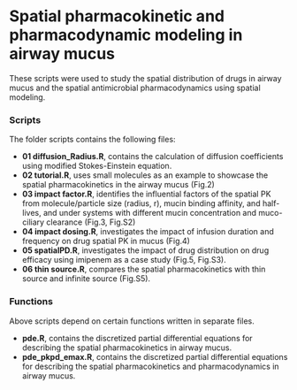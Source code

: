 
# Spatial pharmacokinetic and pharmacodynamic modeling in airway mucus

These scripts were used to study the spatial distribution of drugs in
airway mucus and the spatial antimicrobial pharmacodynamics using
spatial modeling.

### Scripts

The folder scripts contains the following files:

- **01 diffusion_Radius.R**, contains the calculation of diffusion
  coefficients using modified Stokes-Einstein equation.
- **02 tutorial.R**, uses small molecules as an example to showcase the
  spatial pharmacokinetics in the airway mucus (Fig.2)
- **03 impact factor.R**, identifies the influential factors of the
  spatial PK from molecule/particle size (radius, r), mucin binding
  affinity, and half-lives, and under systems with different mucin
  concentration and muco-ciliary clearance (Fig.3, Fig.S2)
- **04 impact dosing.R**, investigates the impact of infusion duration
  and frequency on drug spatial PK in mucus (Fig.4)
- **05 spatialPD.R**, investigates the impact of drug distribution on
  drug efficacy using imipenem as a case study (Fig.5, Fig.S3).
- **06 thin source.R**, compares the spatial pharmacokinetics with thin
  source and infinite source (Fig.S5).

### Functions

Above scripts depend on certain functions written in separate files.

- **pde.R**, contains the discretized partial differential equations for
  describing the spatial pharmacokinetics in airway mucus.
- **pde_pkpd_emax.R**, contains the discretized partial differential
  equations for describing the spatial pharmacokinetics and
  pharmacodynamics in airway mucus.
